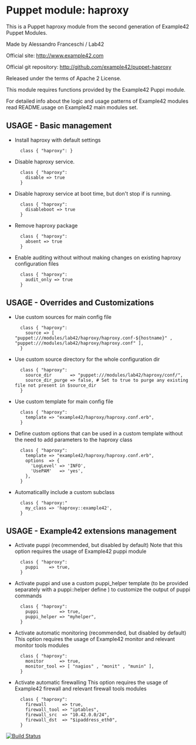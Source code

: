 # Puppet module: haproxy

This is a Puppet haproxy module from the second generation of Example42 Puppet Modules.

Made by Alessandro Franceschi / Lab42

Official site: http://www.example42.com

Official git repository: http://github.com/example42/puppet-haproxy

Released under the terms of Apache 2 License.

This module requires functions provided by the Example42 Puppi module.

For detailed info about the logic and usage patterns of Example42 modules read README.usage on Example42 main modules set.

## USAGE - Basic management

* Install haproxy with default settings

        class { "haproxy": }

* Disable haproxy service.

        class { "haproxy":
          disable => true
        }

* Disable haproxy service at boot time, but don't stop if is running.

        class { "haproxy":
          disableboot => true
        }

* Remove haproxy package

        class { "haproxy":
          absent => true
        }

* Enable auditing without without making changes on existing haproxy configuration files

        class { "haproxy":
          audit_only => true
        }


## USAGE - Overrides and Customizations
* Use custom sources for main config file 

        class { "haproxy":
          source => [ "puppet:///modules/lab42/haproxy/haproxy.conf-${hostname}" , "puppet:///modules/lab42/haproxy/haproxy.conf" ], 
        }


* Use custom source directory for the whole configuration dir

        class { "haproxy":
          source_dir       => "puppet:///modules/lab42/haproxy/conf/",
          source_dir_purge => false, # Set to true to purge any existing file not present in $source_dir
        }

* Use custom template for main config file 

        class { "haproxy":
          template => "example42/haproxy/haproxy.conf.erb",      
        }

* Define custom options that can be used in a custom template without the
  need to add parameters to the haproxy class

        class { "haproxy":
          template => "example42/haproxy/haproxy.conf.erb",    
          options  => {
            'LogLevel' => 'INFO',
            'UsePAM'   => 'yes',
          },
        }

* Automaticallly include a custom subclass

        class { "haproxy:"
          my_class => 'haproxy::example42',
        }


## USAGE - Example42 extensions management 
* Activate puppi (recommended, but disabled by default)
  Note that this option requires the usage of Example42 puppi module

        class { "haproxy": 
          puppi    => true,
        }

* Activate puppi and use a custom puppi_helper template (to be provided separately with
  a puppi::helper define ) to customize the output of puppi commands 

        class { "haproxy":
          puppi        => true,
          puppi_helper => "myhelper", 
        }

* Activate automatic monitoring (recommended, but disabled by default)
  This option requires the usage of Example42 monitor and relevant monitor tools modules

        class { "haproxy":
          monitor      => true,
          monitor_tool => [ "nagios" , "monit" , "munin" ],
        }

* Activate automatic firewalling 
  This option requires the usage of Example42 firewall and relevant firewall tools modules

        class { "haproxy":       
          firewall      => true,
          firewall_tool => "iptables",
          firewall_src  => "10.42.0.0/24",
          firewall_dst  => "$ipaddress_eth0",
        }


[![Build Status](https://travis-ci.org/example42/puppet-haproxy.png?branch=master)](https://travis-ci.org/example42/puppet-haproxy)
